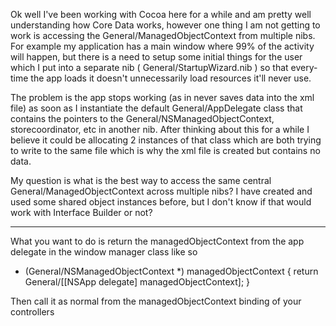Ok well I've been working with Cocoa here for a while and am pretty well understanding how Core Data works, however one thing I am not getting to work is accessing the General/ManagedObjectContext from multiple nibs. For example my application has a main window where 99% of the activity will happen, but there is a need to setup some initial things for the user which I put into a separate nib ( General/StartupWizard.nib ) so that every-time the app loads it doesn't unnecessarily load resources it'll never use.

The problem is the app stops working (as in never saves data into the xml file) as soon as I instantiate the default General/AppDelegate class that contains the pointers to the General/NSManagedObjectContext, storecoordinator, etc in another nib. After thinking about this for a while I believe it could be allocating 2 instances of that class which are both trying to write to the same file which is why the xml file is created but contains no data. 

My question is what is the best way to access the same central General/ManagedObjectContext across multiple nibs? I have created and used some shared object instances before, but I don't know if that would work with Interface Builder or not? 

----

What you want to do is return the managedObjectContext from the app delegate in the window manager class like so

    
- (General/NSManagedObjectContext *) managedObjectContext {
	return General/[[NSApp delegate] managedObjectContext];
}


Then call it as normal from the managedObjectContext binding of your controllers